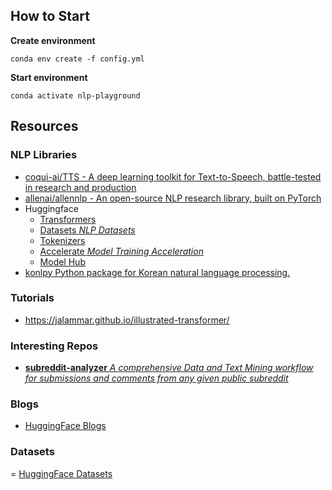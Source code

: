 ## How to Start

**Create environment**
```
conda env create -f config.yml
```

**Start environment**
```
conda activate nlp-playground
```

## Resources

### NLP Libraries
- [coqui-ai/TTS - A deep learning toolkit for Text-to-Speech, battle-tested in research and production](https://github.com/coqui-ai/TTS)
- [allenai/allennlp - An open-source NLP research library, built on PyTorch](https://github.com/allenai/allennlp)
- Huggingface
  - [Transformers](https://github.com/huggingface/transformers)
  - [Datasets _NLP Datasets_](https://github.com/huggingface/datasets)
  - [Tokenizers](https://github.com/huggingface/tokenizers)
  - [Accelerate _Model Training Acceleration_](https://github.com/huggingface/accelerate)
  - [Model Hub](https://huggingface.co/models)
- [konlpy Python package for Korean natural language processing. ](https://github.com/konlpy/konlpy)

### Tutorials
- https://jalammar.github.io/illustrated-transformer/


### Interesting Repos
- [**subreddit-analyzer** _A comprehensive Data and Text Mining workflow for submissions and comments from any given public subreddit_](https://github.com/PhantomInsights/subreddit-analyzer)


### Blogs
- [HuggingFace Blogs](https://huggingface.co/blog)

### Datasets
= [HuggingFace Datasets](https://huggingface.co/datasets)
